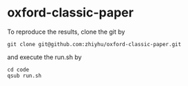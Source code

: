 # oxford-classic-paper

To reproduce the results, clone the git by 

```
git clone git@github.com:zhiyhu/oxford-classic-paper.git
```

and execute the run.sh by

```
cd code
qsub run.sh
```
